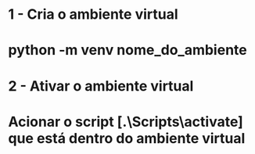 # 1 - Cria o ambiente virtual
# python -m venv nome_do_ambiente

# 2 - Ativar o ambiente virtual
# Acionar o script [.\Scripts\activate] que está dentro do ambiente virtual
#